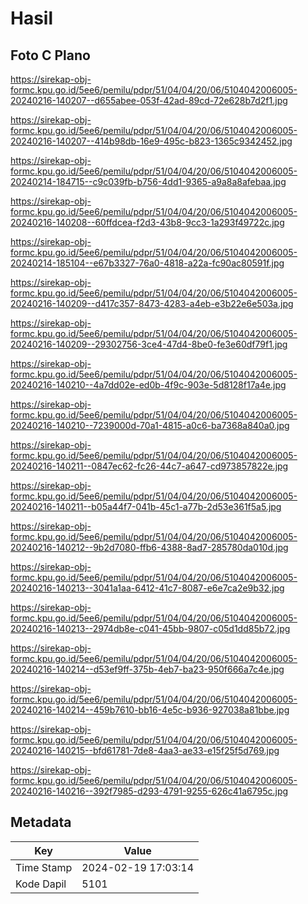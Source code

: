 # Hasil

## Foto C Plano

https://sirekap-obj-formc.kpu.go.id/5ee6/pemilu/pdpr/51/04/04/20/06/5104042006005-20240216-140207--d655abee-053f-42ad-89cd-72e628b7d2f1.jpg

https://sirekap-obj-formc.kpu.go.id/5ee6/pemilu/pdpr/51/04/04/20/06/5104042006005-20240216-140207--414b98db-16e9-495c-b823-1365c9342452.jpg

https://sirekap-obj-formc.kpu.go.id/5ee6/pemilu/pdpr/51/04/04/20/06/5104042006005-20240214-184715--c9c039fb-b756-4dd1-9365-a9a8a8afebaa.jpg

https://sirekap-obj-formc.kpu.go.id/5ee6/pemilu/pdpr/51/04/04/20/06/5104042006005-20240216-140208--60ffdcea-f2d3-43b8-9cc3-1a293f49722c.jpg

https://sirekap-obj-formc.kpu.go.id/5ee6/pemilu/pdpr/51/04/04/20/06/5104042006005-20240214-185104--e67b3327-76a0-4818-a22a-fc90ac80591f.jpg

https://sirekap-obj-formc.kpu.go.id/5ee6/pemilu/pdpr/51/04/04/20/06/5104042006005-20240216-140209--d417c357-8473-4283-a4eb-e3b22e6e503a.jpg

https://sirekap-obj-formc.kpu.go.id/5ee6/pemilu/pdpr/51/04/04/20/06/5104042006005-20240216-140209--29302756-3ce4-47d4-8be0-fe3e60df79f1.jpg

https://sirekap-obj-formc.kpu.go.id/5ee6/pemilu/pdpr/51/04/04/20/06/5104042006005-20240216-140210--4a7dd02e-ed0b-4f9c-903e-5d8128f17a4e.jpg

https://sirekap-obj-formc.kpu.go.id/5ee6/pemilu/pdpr/51/04/04/20/06/5104042006005-20240216-140210--7239000d-70a1-4815-a0c6-ba7368a840a0.jpg

https://sirekap-obj-formc.kpu.go.id/5ee6/pemilu/pdpr/51/04/04/20/06/5104042006005-20240216-140211--0847ec62-fc26-44c7-a647-cd973857822e.jpg

https://sirekap-obj-formc.kpu.go.id/5ee6/pemilu/pdpr/51/04/04/20/06/5104042006005-20240216-140211--b05a44f7-041b-45c1-a77b-2d53e361f5a5.jpg

https://sirekap-obj-formc.kpu.go.id/5ee6/pemilu/pdpr/51/04/04/20/06/5104042006005-20240216-140212--9b2d7080-ffb6-4388-8ad7-285780da010d.jpg

https://sirekap-obj-formc.kpu.go.id/5ee6/pemilu/pdpr/51/04/04/20/06/5104042006005-20240216-140213--3041a1aa-6412-41c7-8087-e6e7ca2e9b32.jpg

https://sirekap-obj-formc.kpu.go.id/5ee6/pemilu/pdpr/51/04/04/20/06/5104042006005-20240216-140213--2974db8e-c041-45bb-9807-c05d1dd85b72.jpg

https://sirekap-obj-formc.kpu.go.id/5ee6/pemilu/pdpr/51/04/04/20/06/5104042006005-20240216-140214--d53ef9ff-375b-4eb7-ba23-950f666a7c4e.jpg

https://sirekap-obj-formc.kpu.go.id/5ee6/pemilu/pdpr/51/04/04/20/06/5104042006005-20240216-140214--459b7610-bb16-4e5c-b936-927038a81bbe.jpg

https://sirekap-obj-formc.kpu.go.id/5ee6/pemilu/pdpr/51/04/04/20/06/5104042006005-20240216-140215--bfd61781-7de8-4aa3-ae33-e15f25f5d769.jpg

https://sirekap-obj-formc.kpu.go.id/5ee6/pemilu/pdpr/51/04/04/20/06/5104042006005-20240216-140216--392f7985-d293-4791-9255-626c41a6795c.jpg


## Metadata

| Key        | Value               |
| ---------- | ------------------- |
| Time Stamp | 2024-02-19 17:03:14 |
| Kode Dapil | 5101                |



